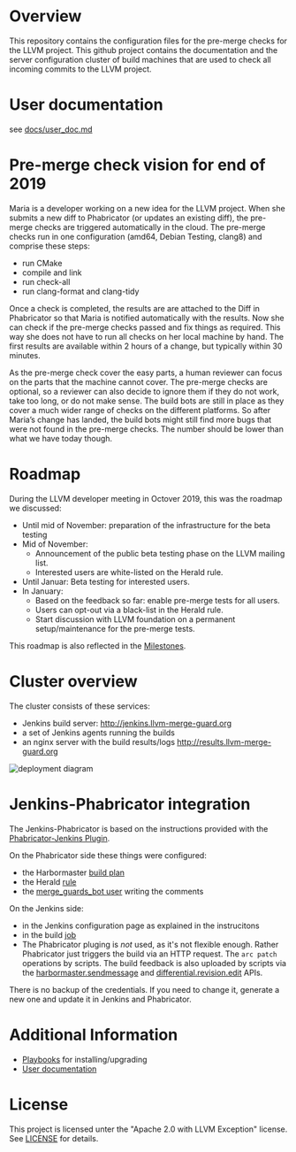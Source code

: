 # Overview

This repository contains the configuration files for the pre-merge checks for the LLVM project. This github project contains the documentation and the server configuration cluster of build machines that are used to check all incoming commits to the LLVM project.

# User documentation
see [docs/user_doc.md](docs/user_doc.md)

# Pre-merge check vision for end of 2019
Maria is a developer working on a new idea for the LLVM project. When she submits a new diff to Phabricator (or updates an existing diff), the pre-merge checks are triggered automatically in the cloud. The pre-merge checks run in one configuration (amd64, Debian Testing, clang8) and comprise these steps:

* run CMake
* compile and link
* run check-all
* run clang-format and clang-tidy

Once a check is completed, the results are are attached to the Diff in Phabricator so that Maria is notified automatically with the results. Now she can check if the pre-merge checks passed and fix things as required. This way she does not have to run all checks on her local machine by hand. The first results are available within 2 hours of a change, but typically within 30 minutes.

As the pre-merge check cover the easy parts, a human reviewer can focus on the parts that the machine cannot cover. The pre-merge checks are optional, so a reviewer can also decide to ignore them if they do not work, take too long, or do not make sense. 
The build bots are still in place as they cover a much wider range of checks on the different platforms. So after Maria’s change has landed, the build bots might still find more bugs that were not found in the pre-merge checks. The number should be lower than what we have today though.

# Roadmap

During the LLVM developer meeting in Octover 2019, this was the roadmap we discussed:
* Until mid of November: preparation of the infrastructure for the beta testing
* Mid of November:
  * Announcement of the public beta testing phase on the LLVM mailing list.
  * Interested users are white-listed on the Herald rule.
* Until Januar: Beta testing for interested users.
* In January: 
  * Based on the feedback so far: enable pre-merge tests for all users.
  * Users can opt-out via a black-list in the Herald rule.
  * Start discussion with LLVM foundation on a permanent setup/maintenance for the pre-merge tests.

This roadmap is also reflected in the [Milestones](https://github.com/google/llvm-premerge-checks/milestones?direction=asc&sort=due_date&state=open).

# Cluster overview

The cluster consists of these services:
* Jenkins build server: http://jenkins.llvm-merge-guard.org
* a set of Jenkins agents running the builds
* an nginx server with the build results/logs http://results.llvm-merge-guard.org

![deployment diagram](http://www.plantuml.com/plantuml/proxy?src=https://raw.githubusercontent.com/google/llvm-premerge-checks/master/docs/deployment.plantuml)

# Jenkins-Phabricator integration

The Jenkins-Phabricator is based on the instructions provided with the [Phabricator-Jenkins Plugin](https://github.com/uber/phabricator-jenkins-plugin).

On the Phabricator side these things were configured:
* the Harbormaster [build plan](https://reviews.llvm.org/harbormaster/plan/3/)
* the Herald [rule](https://reviews.llvm.org/H511)
* the [merge_guards_bot user](https://reviews.llvm.org/p/merge_guards_bot/) writing the comments

On the Jenkins side:
* in the Jenkins configuration page as explained in the instrucitons
* in the build [job](http://jenkins.llvm-merge-guard.org/job/Phabricator/)
* The Phabricator pluging is *not* used, as it's not flexible enough. Rather Phabricator just triggers the build via an HTTP request. The `arc patch` operations by scripts. The build feedback is also uploaded by scripts via the [harbormaster.sendmessage](https://secure.phabricator.com/conduit/method/harbormaster.sendmessage/) and [differential.revision.edit](https://secure.phabricator.com/conduit/method/differential.revision.edit/) APIs.

There is no backup of the credentials. If you need to change it, generate a new one and update it in Jenkins and Phabricator.

# Additional Information
* [Playbooks](docs/playbook.yaml) for installing/upgrading
* [User documentation](docs/user_doc.md)

# License
This project is licensed unter the "Apache 2.0 with LLVM Exception" license. See [LICENSE](LICENSE) for details.
